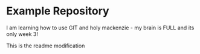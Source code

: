 # Example Repository

I am learning how to use GIT and holy mackenzie - my brain is FULL and its only week 3!

This is the readme modification